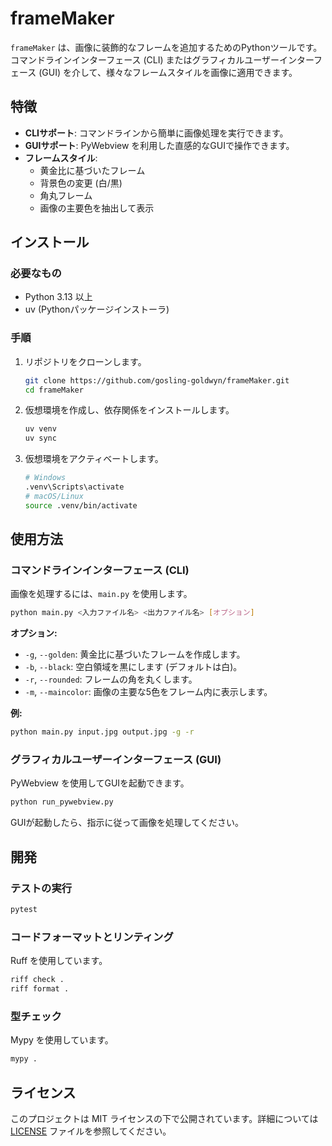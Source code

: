 # frameMaker

`frameMaker` は、画像に装飾的なフレームを追加するためのPythonツールです。コマンドラインインターフェース (CLI) またはグラフィカルユーザーインターフェース (GUI) を介して、様々なフレームスタイルを画像に適用できます。

## 特徴

- **CLIサポート**: コマンドラインから簡単に画像処理を実行できます。
- **GUIサポート**: PyWebview を利用した直感的なGUIで操作できます。
- **フレームスタイル**:
    - 黄金比に基づいたフレーム
    - 背景色の変更 (白/黒)
    - 角丸フレーム
    - 画像の主要色を抽出して表示

## インストール

### 必要なもの

- Python 3.13 以上
- uv (Pythonパッケージインストーラ)

### 手順

1.  リポジトリをクローンします。
    ```bash
    git clone https://github.com/gosling-goldwyn/frameMaker.git
    cd frameMaker
    ```

2.  仮想環境を作成し、依存関係をインストールします。
    ```bash
    uv venv
    uv sync
    ```

3.  仮想環境をアクティベートします。
    ```bash
    # Windows
    .venv\Scripts\activate
    # macOS/Linux
    source .venv/bin/activate
    ```

## 使用方法

### コマンドラインインターフェース (CLI)

画像を処理するには、`main.py` を使用します。

```bash
python main.py <入力ファイル名> <出力ファイル名> [オプション]
```

**オプション:**

-   `-g`, `--golden`: 黄金比に基づいたフレームを作成します。
-   `-b`, `--black`: 空白領域を黒にします (デフォルトは白)。
-   `-r`, `--rounded`: フレームの角を丸くします。
-   `-m`, `--maincolor`: 画像の主要な5色をフレーム内に表示します。

**例:**

```bash
python main.py input.jpg output.jpg -g -r
```

### グラフィカルユーザーインターフェース (GUI)

PyWebview を使用してGUIを起動できます。

```bash
python run_pywebview.py
```

GUIが起動したら、指示に従って画像を処理してください。

## 開発

### テストの実行

```bash
pytest
```

### コードフォーマットとリンティング

Ruff を使用しています。

```bash
riff check .
riff format .
```

### 型チェック

Mypy を使用しています。

```bash
mypy .
```

## ライセンス

このプロジェクトは MIT ライセンスの下で公開されています。詳細については [LICENSE](LICENSE) ファイルを参照してください。